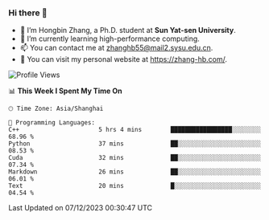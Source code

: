 ### Hi there 👋

- 🔭 I’m Hongbin Zhang, a Ph.D. student at **Sun Yat-sen University**.
- 🌱 I’m currently learning high-performance computing.
- 📫 You can contact me at zhanghb55@mail2.sysu.edu.cn.
- 👀 You can visit my personal website at https://zhang-hb.com/.

<!--START_SECTION:waka-->
![Profile Views](http://img.shields.io/badge/Profile%20Views-23-blue)

📊 **This Week I Spent My Time On** 

```text
🕑︎ Time Zone: Asia/Shanghai

💬 Programming Languages: 
C++                      5 hrs 4 mins        █████████████████░░░░░░░░   68.96 % 
Python                   37 mins             ██░░░░░░░░░░░░░░░░░░░░░░░   08.53 % 
Cuda                     32 mins             ██░░░░░░░░░░░░░░░░░░░░░░░   07.34 % 
Markdown                 26 mins             ██░░░░░░░░░░░░░░░░░░░░░░░   06.01 % 
Text                     20 mins             █░░░░░░░░░░░░░░░░░░░░░░░░   04.54 % 
```


 Last Updated on 07/12/2023 00:30:47 UTC
<!--END_SECTION:waka-->
